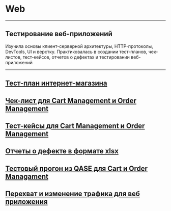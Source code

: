 # Web
---
Тестирование веб-приложений
---
Изучила основы клиент-серверной архитектуры, HTTP-протоколы, DevTools, UI и верстку. Практиковалась в создании тест-планов, чек-листов, тест-кейсов, отчетов о дефектах и тестировании веб-приложений
____

[Тест-план интернет-магазина](https://docs.google.com/spreadsheets/d/1pY3ToWXzVU11cHGoy5NOes1zTrSLS8SLQNtoOWJ3uAQ/edit?usp=sharing)
---
[Чек-лист для Cart Management и Order Management](https://docs.google.com/spreadsheets/d/1ZcbIUBAMqMpx16SVoxMsexxydZqTIrmxKd884FT7TdA/edit?usp=sharing)
---
[Тест-кейсы для Cart Management и Order Management](https://github.com/user-attachments/files/18324146/G9-2025-01-06.pdf)
---
[Отчеты о дефекте в формате xlsx](https://github.com/user-attachments/files/18340988/G9-2025-01-08.xlsx)
---
[Тестовый прогон из QASE для Cart и Order Managament](https://github.com/user-attachments/files/18341030/G9-Express%2Brun%2B2025_01_07.pdf)
---
[Перехват и изменение трафика для веб приложения](https://drive.google.com/file/d/1DzvIjVBqtE2f1r3LbtZkgpgHYR12xmBp/view?usp=sharing)
---
